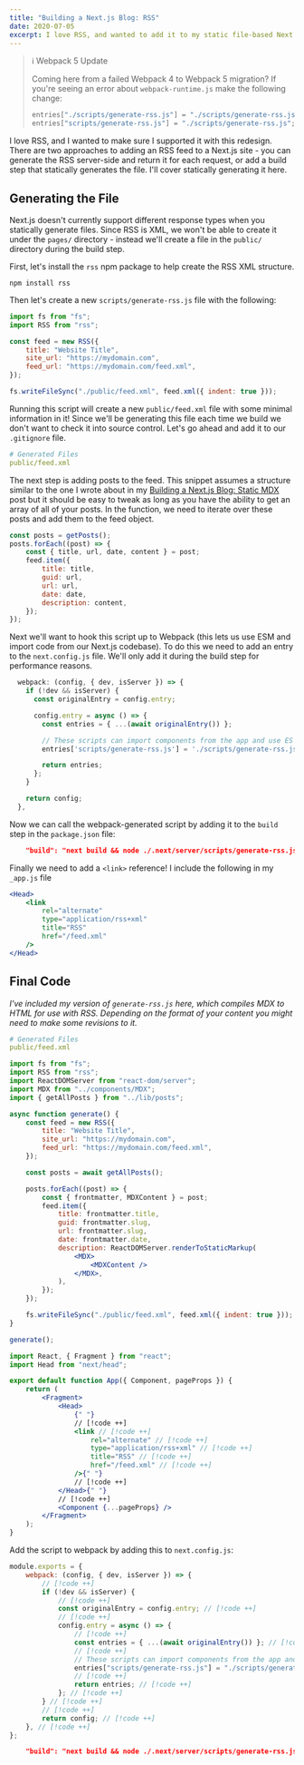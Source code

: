 ```yaml
---
title: "Building a Next.js Blog: RSS"
date: 2020-07-05
excerpt: I love RSS, and wanted to add it to my static file-based Next.js blog. This tutorial will walk you through how to add it to yours!
---
```


> ℹ️ Webpack 5 Update
>
> Coming here from a failed Webpack 4 to Webpack 5 migration? If you're seeing an error about `webpack-runtime.js` make the following change:
>
> ```javascript title="next.config.js"
> entries["./scripts/generate-rss.js"] = "./scripts/generate-rss.js"; // [!code --]
> entries["scripts/generate-rss.js"] = "./scripts/generate-rss.js"; // [!code ++]
> ```

I love RSS, and I wanted to make sure I supported it with this redesign. There are two approaches to adding an RSS feed to a Next.js site - you can generate the RSS server-side and return it for each request, or add a build step that statically generates the file. I'll cover statically generating it here.

## Generating the File

Next.js doesn't currently support different response types when you statically generate files. Since RSS is XML, we won't be able to create it under the `pages/` directory - instead we'll create a file in the `public/` directory during the build step.

First, let's install the `rss` npm package to help create the RSS XML structure.

```terminal
npm install rss
```

Then let's create a new `scripts/generate-rss.js` file with the following:

```jsx title="scripts/generate-rss.js" copy
import fs from "fs";
import RSS from "rss";

const feed = new RSS({
	title: "Website Title",
	site_url: "https://mydomain.com",
	feed_url: "https://mydomain.com/feed.xml",
});

fs.writeFileSync("./public/feed.xml", feed.xml({ indent: true }));
```

Running this script will create a new `public/feed.xml` file with some minimal information in it! Since we'll be generating this file each time we build we don't want to check it into source control. Let's go ahead and add it to our `.gitignore` file.

```yaml
# Generated Files
public/feed.xml
```

The next step is adding posts to the feed. This snippet assumes a structure similar to the one I wrote about in my [Building a Next.js Blog: Static MDX](/blog/building-a-nextjs-blog-static-mdx) post but it should be easy to tweak as long as you have the ability to get an array of all of your posts. In the function, we need to iterate over these posts and add them to the feed object.

```javascript
const posts = getPosts();
posts.forEach((post) => {
	const { title, url, date, content } = post;
	feed.item({
		title: title,
		guid: url,
		url: url,
		date: date,
		description: content,
	});
});
```

Next we'll want to hook this script up to Webpack (this lets us use ESM and import code from our Next.js codebase). To do this we need to add an entry to the `next.config.js` file. We'll only add it during the build step for performance reasons.

```javascript title="next.config.js"
  webpack: (config, { dev, isServer }) => {
    if (!dev && isServer) {
      const originalEntry = config.entry;

      config.entry = async () => {
        const entries = { ...(await originalEntry()) };

        // These scripts can import components from the app and use ES modules
        entries['scripts/generate-rss.js'] = './scripts/generate-rss.js';

        return entries;
      };
    }

    return config;
  },
```

Now we can call the webpack-generated script by adding it to the `build` step in the `package.json` file:

```json
    "build": "next build && node ./.next/server/scripts/generate-rss.js",
```

Finally we need to add a `<link>` reference! I include the following in my `_app.js` file

```jsx
<Head>
	<link
		rel="alternate"
		type="application/rss+xml"
		title="RSS"
		href="/feed.xml"
	/>
</Head>
```

## Final Code

_I've included my version of `generate-rss.js` here, which compiles MDX to HTML for use with RSS. Depending on the format of your content you might need to make some revisions to it._

```yaml title=".gitignore"
# Generated Files
public/feed.xml
```

```jsx title="scripts/generate-rss.js"
import fs from "fs";
import RSS from "rss";
import ReactDOMServer from "react-dom/server";
import MDX from "../components/MDX";
import { getAllPosts } from "../lib/posts";

async function generate() {
	const feed = new RSS({
		title: "Website Title",
		site_url: "https://mydomain.com",
		feed_url: "https://mydomain.com/feed.xml",
	});

	const posts = await getAllPosts();

	posts.forEach((post) => {
		const { frontmatter, MDXContent } = post;
		feed.item({
			title: frontmatter.title,
			guid: frontmatter.slug,
			url: frontmatter.slug,
			date: frontmatter.date,
			description: ReactDOMServer.renderToStaticMarkup(
				<MDX>
					<MDXContent />
				</MDX>,
			),
		});
	});

	fs.writeFileSync("./public/feed.xml", feed.xml({ indent: true }));
}

generate();
```

```jsx title="_app.js"
import React, { Fragment } from "react";
import Head from "next/head";

export default function App({ Component, pageProps }) {
	return (
		<Fragment>
			<Head>
				{" "}
				// [!code ++]
				<link // [!code ++]
					rel="alternate" // [!code ++]
					type="application/rss+xml" // [!code ++]
					title="RSS" // [!code ++]
					href="/feed.xml" // [!code ++]
				/>{" "}
				// [!code ++]
			</Head>{" "}
			// [!code ++]
			<Component {...pageProps} />
		</Fragment>
	);
}
```

Add the script to webpack by adding this to `next.config.js`:

```javascript title="next.config.js"
module.exports = {
	webpack: (config, { dev, isServer }) => {
		// [!code ++]
		if (!dev && isServer) {
			// [!code ++]
			const originalEntry = config.entry; // [!code ++]
			// [!code ++]
			config.entry = async () => {
				// [!code ++]
				const entries = { ...(await originalEntry()) }; // [!code ++]
				// [!code ++]
				// These scripts can import components from the app and use ES modules // [!code ++]
				entries["scripts/generate-rss.js"] = "./scripts/generate-rss.js"; // [!code ++]
				// [!code ++]
				return entries; // [!code ++]
			}; // [!code ++]
		} // [!code ++]
		// [!code ++]
		return config; // [!code ++]
	}, // [!code ++]
};
```

```json title="package.json"
    "build": "next build && node ./.next/server/scripts/generate-rss.js",
```
